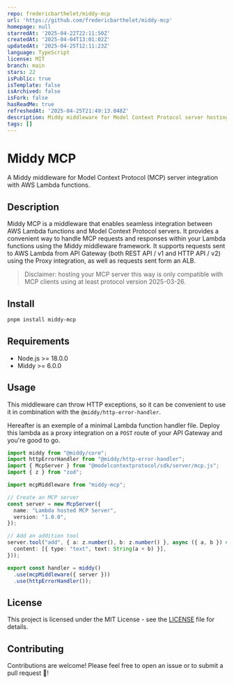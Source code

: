 ```yaml
---
repo: fredericbarthelet/middy-mcp
url: 'https://github.com/fredericbarthelet/middy-mcp'
homepage: null
starredAt: '2025-04-22T22:11:50Z'
createdAt: '2025-04-04T13:01:02Z'
updatedAt: '2025-04-25T12:11:23Z'
language: TypeScript
license: MIT
branch: main
stars: 22
isPublic: true
isTemplate: false
isArchived: false
isFork: false
hasReadMe: true
refreshedAt: '2025-04-25T21:49:13.048Z'
description: Middy middleware for Model Context Protocol server hosting on AWS Lambda
tags: []
---
```


# Middy MCP

A Middy middleware for Model Context Protocol (MCP) server integration with AWS Lambda functions.

## Description

Middy MCP is a middleware that enables seamless integration between AWS Lambda functions and Model Context Protocol servers. It provides a convenient way to handle MCP requests and responses within your Lambda functions using the Middy middleware framework. It supports requests sent to AWS Lambda from API Gateway (both REST API / v1 and HTTP API / v2) using the Proxy integration, as well as requests sent form an ALB.

> Disclaimer: hosting your MCP server this way is only compatible with MCP clients using at least protocol version 2025-03-26.

## Install

```bash
pnpm install middy-mcp
```

## Requirements

- Node.js >= 18.0.0
- Middy >= 6.0.0

## Usage

This middleware can throw HTTP exceptions, so it can be convenient to use it in combination with the `@middy/http-error-handler`.

Hereafter is an exemple of a minimal Lambda function handler file. Deploy this lambda as a proxy integration on a `POST` route of your API Gateway and you're good to go.

```typescript
import middy from "@middy/core";
import httpErrorHandler from "@middy/http-error-handler";
import { McpServer } from "@modelcontextprotocol/sdk/server/mcp.js";
import { z } from "zod";

import mcpMiddleware from "middy-mcp";

// Create an MCP server
const server = new McpServer({
  name: "Lambda hosted MCP Server",
  version: "1.0.0",
});

// Add an addition tool
server.tool("add", { a: z.number(), b: z.number() }, async ({ a, b }) => ({
  content: [{ type: "text", text: String(a + b) }],
}));

export const handler = middy()
  .use(mcpMiddleware({ server }))
  .use(httpErrorHandler());
```

## License

This project is licensed under the MIT License - see the [LICENSE](LICENSE) file for details.

## Contributing

Contributions are welcome! Please feel free to open an issue or to submit a pull request 🚀!
